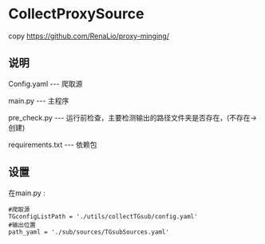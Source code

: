 # CollectProxySource

copy https://github.com/RenaLio/proxy-minging/

## 说明

Config.yaml	--- 爬取源

main.py --- 主程序

pre_check.py --- 运行前检查，主要检测输出的路径文件夹是否存在，(不存在->创建)

requirements.txt --- 依赖包

## 设置

在main.py :
```
#爬取源
TGconfigListPath = './utils/collectTGsub/config.yaml'
#输出位置
path_yaml = './sub/sources/TGsubSources.yaml'
```
